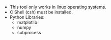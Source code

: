 - This tool only works in linux operating systems.
- C Shell (csh) must be installed.
- Python Libraries:
    - matplotlib
    - numpy
    - subprocess
